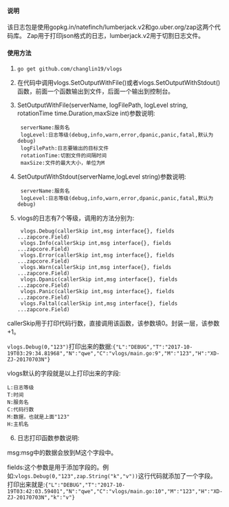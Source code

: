 #### 说明

该日志包是使用gopkg.in/natefinch/lumberjack.v2和go.uber.org/zap这两个代码库。
Zap用于打印json格式的日志，lumberjack.v2用于切割日志文件。

#### 使用方法

1. `go get github.com/changlin19/vlogs`

2. 在代码中调用vlogs.SetOutputWithFile()或者vlogs.SetOutputWithStdout()函数，前面一个函数输出到文件，后面一个输出到控制台。

3. SetOutputWithFile(serverName, logFilePath, logLevel string, rotationTime time.Duration,maxSize int)参数说明:

        serverName:服务名
        logLevel:日志等级(debug,info,warn,error,dpanic,panic,fatal,默认为debug)
        logFilePath:日志要输出的目标文件
        rotationTime:切割文件的间隔时间
        maxSize:文件的最大大小，单位为M


4. SetOutputWithStdout(serverName,logLevel string)参数说明:

        serverName:服务名
        logLevel:日志等级(debug,info,warn,error,dpanic,panic,fatal,默认为debug)

5. vlogs的日志有7个等级，调用的方法分别为:

        vlogs.Debug(callerSkip int,msg interface{}, fields ...zapcore.Field)
        vlogs.Info(callerSkip int,msg interface{}, fields ...zapcore.Field)
        vlogs.Error(callerSkip int,msg interface{}, fields ...zapcore.Field)
        vlogs.Warn(callerSkip int,msg interface{}, fields ...zapcore.Field)
        vlogs.Dpanic(callerSkip int,msg interface{}, fields ...zapcore.Field)
        vlogs.Panic(callerSkip int,msg interface{}, fields ...zapcore.Field)
        vlogs.Faltal(callerSkip int,msg interface{}, fields ...zapcore.Field)

callerSkip用于打印代码行数，直接调用该函数，该参数填0。封装一层，该参数+1。

`vlogs.Debug(0,"123")`打印出来的数据:`{"L":"DEBUG","T":"2017-10-19T03:29:34.81968","N":"qwe","C":"vlogs/main.go:9","M":"123","H":"XD-ZJ-20170703N"}`

vlogs默认的字段就是以上打印出来的字段:

    L:日志等级
    T:时间
    N:服务名
    C:代码行数
    M:数据，也就是上面"123"
    H:主机名


6. 日志打印函数参数说明:

msg:msg中的数据会放到M这个字段中。

fields:这个参数是用于添加字段的。例如:`vlogs.Debug(0,"123",zap.String("k","v"))`这行代码就添加了一个字段。
打印出来就是:`{"L":"DEBUG","T":"2017-10-19T03:42:03.59401","N":"qwe","C":"vlogs/main.go:10","M":"123","H":"XD-ZJ-20170703N","k":"v"}`

